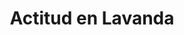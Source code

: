---
title: "Actitud en Lavanda"
description: "Esta pieza es una declaración visual. La figura, con gafas rosadas y accesorios vibrantes, se presenta con una confianza que no necesita explicación. El gesto de ajustar los lentes es casi un ritual: una forma de decir 'estoy aquí' sin pronunciar palabra. Quise capturar ese momento donde la moda se convierte en lenguaje, donde cada color y cada línea hablan de identidad. Es una obra sobre estilo, sobre presencia, sobre el poder de mostrarse tal como uno elige."
image: "@assets/projects/21.webp"
---